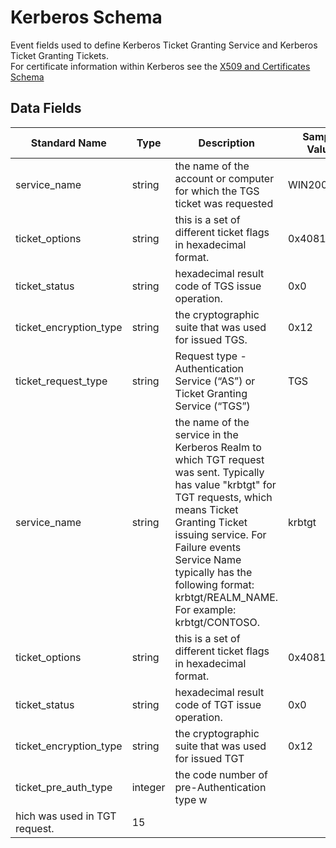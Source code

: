 # Kerberos Schema

Event fields used to define Kerberos Ticket Granting Service and Kerberos Ticket Granting Tickets.  
For certificate information within Kerberos see the [X509 and Certificates Schema](./x509_and_certificates.md)

## Data Fields

| Standard Name | Type | Description | Sample Value |
|--------|---------|-------|-------|
| service_name           | string  | the name of the account or computer for which the TGS ticket was requested                                                                                                                                                                                                                          | WIN2008R2$ |
| ticket_options         | string  | this is a set of different ticket flags in hexadecimal format.                                                                                                                                                                                                                                      | 0x40810010 |
| ticket_status          | string  | hexadecimal result code of TGS issue operation.                                                                                                                                                                                                                                                     | 0x0        |
| ticket_encryption_type | string  | the cryptographic suite that was used for issued TGS.                                                                                                                                                                                                                                               | 0x12       |
| ticket_request_type    | string  | Request type - Authentication Service (“AS”) or Ticket Granting Service (“TGS”)                                                                                                                                                                                                                     | TGS        |
| service_name           | string  | the name of the service in the Kerberos Realm to which TGT request was sent. Typically has value "krbtgt" for TGT requests, which means Ticket Granting Ticket issuing service. For Failure events Service Name typically has the following format: krbtgt/REALM_NAME. For example: krbtgt/CONTOSO. | krbtgt     |
| ticket_options         | string  | this is a set of different ticket flags in hexadecimal format.                                                                                                                                                                                                                                      | 0x40810010 |
| ticket_status          | string  | hexadecimal result code of TGT issue operation.                                                                                                                                                                                                                                                     | 0x0        |
| ticket_encryption_type | string  | the cryptographic suite that was used for issued TGT                                                                                                                                                                                                                                                | 0x12       |
| ticket_pre_auth_type   | integer | the code number of pre-Authentication type w
hich was used in TGT request.|15|